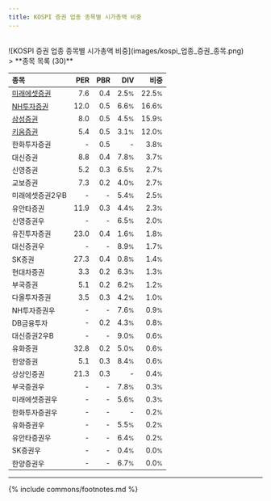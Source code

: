 ```yaml
---
title: KOSPI 증권 업종 종목별 시가총액 비중
---
```

<br>
![KOSPI 증권 업종 종목별 시가총액 비중](images/kospi_업종_증권_종목.png)
<br>
> **종목 목록 (30)**<a id="list"></a>

| **종목** | **PER** | **PBR** | **DIV** | **비중** |
| :------- | ------: | ------: | ------: | -------: |
| [미래에셋증권](/006800/) | 7.6 | 0.4 | 2.5<small>%</small> | 22.5<small>%</small> |
| [NH투자증권](/005940/) | 12.0 | 0.5 | 6.6<small>%</small> | 16.6<small>%</small> |
| [삼성증권](/016360/) | 8.0 | 0.5 | 4.5<small>%</small> | 15.9<small>%</small> |
| [키움증권](/039490/) | 5.4 | 0.5 | 3.1<small>%</small> | 12.0<small>%</small> |
| 한화투자증권 | - | 0.5 | - | 3.8<small>%</small> |
| 대신증권 | 8.8 | 0.4 | 7.8<small>%</small> | 3.7<small>%</small> |
| 신영증권 | 5.2 | 0.3 | 6.5<small>%</small> | 2.7<small>%</small> |
| 교보증권 | 7.3 | 0.2 | 4.0<small>%</small> | 2.7<small>%</small> |
| 미래에셋증권2우B | - | - | 5.4<small>%</small> | 2.5<small>%</small> |
| 유안타증권 | 11.9 | 0.3 | 4.4<small>%</small> | 2.3<small>%</small> |
| 신영증권우 | - | - | 6.5<small>%</small> | 2.0<small>%</small> |
| 유진투자증권 | 23.0 | 0.4 | 1.6<small>%</small> | 1.8<small>%</small> |
| 대신증권우 | - | - | 8.9<small>%</small> | 1.7<small>%</small> |
| SK증권 | 27.3 | 0.4 | 0.8<small>%</small> | 1.4<small>%</small> |
| 현대차증권 | 3.3 | 0.2 | 6.3<small>%</small> | 1.3<small>%</small> |
| 부국증권 | 5.1 | 0.2 | 6.2<small>%</small> | 1.2<small>%</small> |
| 다올투자증권 | 3.5 | 0.3 | 4.2<small>%</small> | 1.0<small>%</small> |
| NH투자증권우 | - | - | 7.6<small>%</small> | 0.9<small>%</small> |
| DB금융투자 | - | 0.2 | 4.3<small>%</small> | 0.8<small>%</small> |
| 대신증권2우B | - | - | 9.0<small>%</small> | 0.6<small>%</small> |
| 유화증권 | 32.8 | 0.2 | 5.0<small>%</small> | 0.6<small>%</small> |
| 한양증권 | 5.1 | 0.3 | 8.4<small>%</small> | 0.6<small>%</small> |
| 상상인증권 | 21.3 | 0.3 | - | 0.4<small>%</small> |
| 부국증권우 | - | - | 7.8<small>%</small> | 0.3<small>%</small> |
| 미래에셋증권우 | - | - | 5.6<small>%</small> | 0.3<small>%</small> |
| 한화투자증권우 | - | - | - | 0.2<small>%</small> |
| 유화증권우 | - | - | 5.5<small>%</small> | 0.2<small>%</small> |
| 유안타증권우 | - | - | 6.4<small>%</small> | 0.2<small>%</small> |
| SK증권우 | - | - | 0.4<small>%</small> | 0.0<small>%</small> |
| 한양증권우 | - | - | 6.7<small>%</small> | 0.0<small>%</small> |

---
{% include commons/footnotes.md %}